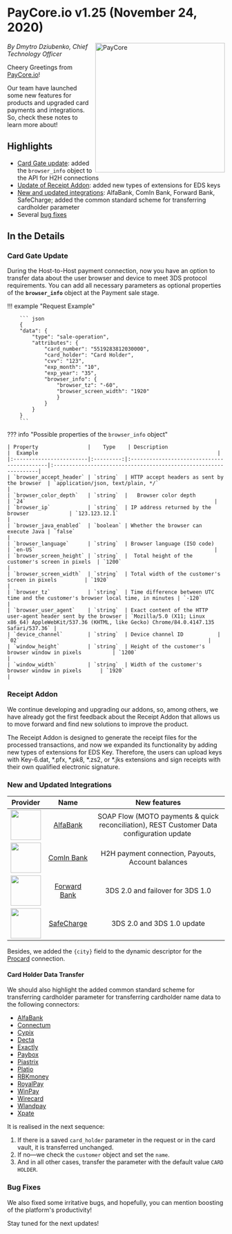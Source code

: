 # **PayCore.io v1.25 (November 24, 2020)**

<img src="https://paycore.io/wp-content/uploads/2020/07/paycore_illustration_newstyle-27.07-770x400.png" alt="PayCore" style="width: 300px; float: right; padding-left: 5px;">

*By Dmytro Dziubenko, Chief Technology Officer*

Cheery Greetings from [PayCore.io](https://paycore.io/)!

Our team have launched some new features for products and upgraded card payments and integrations. So, check these notes to learn more about!

## Highlights

* [Card Gate update](#card-gate-update): added the `browser_info` object to the API for H2H connections
* [Update of Receipt Addon](#receipt-addon): added new types of extensions for EDS keys
* [New and updated integrations](#new-and-updated-integrations): AlfaBank, ComIn Bank, Forward Bank, SafeCharge; added the common standard scheme for transferring cardholder parameter
* Several [bug fixes](#bug-fixes)

## In the Details

### Card Gate Update

During the Host-to-Host payment connection, now you have an option to transfer data about the user browser and device to meet 3DS protocol requirements. You can add all necessary parameters as optional properties of the **`browser_info`** object  at the Payment sale stage.

!!! example "Request Example"

        ``` json
        {
        "data": {
            "type": "sale-operation",
            "attributes": {
                "card_number": "5519283812030000",
                "card_holder": "Card Holder",
                "cvv": "123",
                "exp_month": "10",
                "exp_year": "35",
                "browser_info": {
                    "browser_tz": "-60", 
                    "browser_screen_width": "1920"
                    }
                }
            }
        }
        ```

??? info "Possible properties of the `browser_info` object"

    | Property                |    Type    | Description                                   |  Example                                                          |
    |:------------------------|:---------:|:-------------------------------------------|:-----------------------------------------------------------------|
    | `browser_accept_header` | `string`  | HTTP accept headers as sent by the browser  | `application/json, text/plain, */`                                |
    | `browser_color_depth`   | `string`  |   Browser color depth                   | `24`                                                             |
    | `browser_ip`            | `string`  | IP address returned by the browser             | `123.123.12.1`                                                   |
    | `browser_java_enabled`  | `boolean` | Whether the browser can execute Java | `false`                                                          |
    | `browser_language`      | `string`  | Browser language (ISO code)          | `en-US`                                                          |
    | `browser_screen_height` | `string`  |  Total height of the customer's screen in pixels  | `1200`                                                           |
    | `browser_screen_width`  | `string`  | Total width of the customer's screen in pixels         | `1920`                                                           |
    | `browser_tz`            | `string`  | Time difference between UTC time and the customer's browser local time, in minutes | `-120`                          |
    | `browser_user_agent`    | `string`  | Exact content of the HTTP user-agent header sent by the browser | `Mozilla/5.0 (X11; Linux x86_64) AppleWebKit/537.36 (KHTML, like Gecko) Chrome/84.0.4147.135 Safari/537.36` |
    | `device_channel`        | `string`  | Device channel ID           | `02`                                                             |
    | `window_height`         | `string`  | Height of the customer's browser window in pixels          | `1200`                                                           |
    | `window_width`          | `string`  | Width of the customer's browser window in pixels      | `1920`                                                           |

### Receipt Addon

We continue developing and upgrading our addons, so, among others, we have already got the first feedback about the Receipt Addon that allows us to move forward and find new solutions to improve the product.

The Receipt Addon is designed to generate the receipt files for the processed transactions, and now we expanded its functionality by adding new types of extensions for EDS Key. Therefore, the users can upload keys with Key-6.dat, *.pfx, *.pk8, *.zs2, or *.jks extensions and sign receipts with their own qualified electronic signature.

### New and Updated Integrations

| Provider | Name  | New features |
|:-:|:-:|:-:|
| <img src="https://static.openfintech.io/payment_providers/alfabank/logo.svg?w=70" width="70px">  | [AlfaBank](/connectors/alfabank/) | SOAP Flow (MOTO payments & quick reconciliation), REST Customer Data configuration update  |
| <img src="https://static.openfintech.io/payment_providers/cib/logo.svg?w=70" width="70px">  | [ComIn Bank](/connectors/cib/) | H2H payment connection, Payouts, Account balances  |
| <img src="https://static.openfintech.io/payment_providers/forwardbank/logo.svg?w=70" width="70px">      | [Forward Bank](/connectors/forwardbank/)  | 3DS 2.0 and failover for 3DS 1.0  |
| <img src="https://static.openfintech.io/payment_providers/safecharge/logo.png?w=70" width="70px"> | [SafeCharge](/connectors/safecharge/) | 3DS 2.0 and 3DS 1.0 update |

Besides, we added the `{city}` field to the dynamic descriptor for the [Procard](/connectors/procard/) connection.

#### Card Holder Data Transfer

We should also highlight the added common standard scheme for transferring cardholder parameter for transferring cardholder name data to the following connectors:

* [AlfaBank](/connectors/alfabank/)
* [Connectum](/connectors/connectum/)
* [Cypix](/connectors/cypix/)
* [Decta](/connectors/decta/)
* [Exactly](/connectors/safecharge/)
* [Paybox](/connectors/paybox/)
* [Piastrix](/connectors/piastrix/)
* [Platio](/connectors/platio/)
* [RBKmoney](/connectors/rbkmoney)
* [RoyalPay](/connectors/royalpay/)
* [WinPay](/connectors/winpay/)
* [Wirecard](/connectors/wirecard/)
* [Wlandpay](/connectors/wlandpay/)
* [Xpate](/connectors/xpate/)

It is realised in the next sequence:

1. If there is a saved `card_holder` parameter in the request or in the card vault, it is transferred unchanged.
2. If no—we check the `customer` object and set the `name`.
3. And in all other cases, transfer the parameter with the default value `CARD HOLDER`.

### Bug Fixes

We also fixed some irritative bugs, and hopefully, you can mention boosting of the platform's productivity!

Stay tuned for the next updates!
